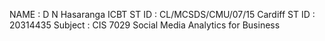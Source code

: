 NAME : D N Hasaranga
ICBT ST ID : CL/MCSDS/CMU/07/15
Cardiff ST ID : 20314435
Subject : CIS 7029 Social Media Analytics for Business
